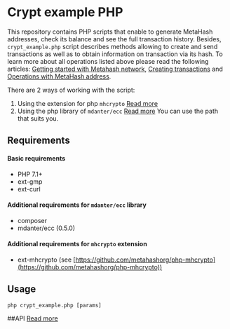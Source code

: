 # Crypt example PHP
This repository contains PHP scripts that enable to generate MetaHash addresses, check its balance and see the full transaction history. Besides, `crypt_example.php` script describes methods allowing to create and send transactions as well as to obtain information on transaction via its hash. To learn more about all operations listed above please read the following articles: [Getting started with Metahash network](https://support.metahash.org/hc/en-us/articles/360002712193-Getting-started-with-Metahash-network), [Creating transactions](https://support.metahash.org/hc/en-us/articles/360003271694-Creating-transactions) and [Operations with MetaHash address](https://support.metahash.org/hc/en-us/articles/360008382213-Operations-with-MetaHash-address). 

There are 2 ways of working with the script:
1) Using the extension for php `mhcrypto` [Read more](https://github.com/metahashorg/crypt_example_php/wiki/Using-the-extension-for-php)
2) Using the php library of `mdanter/ecc` [Read more](https://github.com/metahashorg/crypt_example_php/wiki/Using-the-php-library)
You can use the path that suits you.

## Requirements

#### Basic requirements
- PHP 7.1+
- ext-gmp
- ext-curl

#### Additional requirements for `mdanter/ecc` library

- composer
- mdanter/ecc (0.5.0)

#### Additional requirements for `mhcrypto` extension

- ext-mhcrypto (see [https://github.com/metahashorg/php-mhcrypto](https://github.com/metahashorg/php-mhcrypto))

## Usage

```shell
php crypt_example.php [params]
```

##API
[Read more](https://github.com/metahashorg/crypt_example_php/wiki/API)
